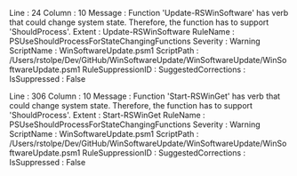 ﻿
Line                 : 24
Column               : 10
Message              : Function 'Update-RSWinSoftware' has verb that could change system state. Therefore, the function has to support 'ShouldProcess'.
Extent               : Update-RSWinSoftware
RuleName             : PSUseShouldProcessForStateChangingFunctions
Severity             : Warning
ScriptName           : WinSoftwareUpdate.psm1
ScriptPath           : /Users/rstolpe/Dev/GitHub/WinSoftwareUpdate/WinSoftwareUpdate/WinSoftwareUpdate.psm1
RuleSuppressionID    : 
SuggestedCorrections : 
IsSuppressed         : False

Line                 : 306
Column               : 10
Message              : Function 'Start-RSWinGet' has verb that could change system state. Therefore, the function has to support 'ShouldProcess'.
Extent               : Start-RSWinGet
RuleName             : PSUseShouldProcessForStateChangingFunctions
Severity             : Warning
ScriptName           : WinSoftwareUpdate.psm1
ScriptPath           : /Users/rstolpe/Dev/GitHub/WinSoftwareUpdate/WinSoftwareUpdate/WinSoftwareUpdate.psm1
RuleSuppressionID    : 
SuggestedCorrections : 
IsSuppressed         : False


